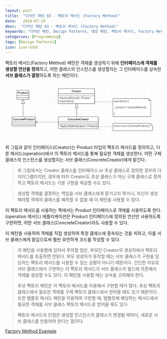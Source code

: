 ```yaml
---
layout: post
title:  "디자인 패턴 03 - 팩토리 메서드 (Factory Method)"
date:   2019-07-29
desc:  "디자인 패턴 03 - 팩토리 메서드 (Factory Method)"
keywords: "디자인 패턴, Design Patterns, 생성 패턴, 팩토리 메서드, Factory Method"
categories: [Programming]
tags: [Design Patterns]
icon: icon-html
---
```


팩토리 메서드(Factory Method) 패턴은 객체를 생성하기 위해 **인터페이스에 객체를 생성할 연산을 정의**하고, 어떤 클래스의 인스턴스를 생성할지는 그 인터페이스를 상속한 **서브 클래스가 결정**하도록 하는 패턴이다.

![00.png](/static/assets/img/blog/programming/2019-07-29-design_patterns_03/00.png)

위 그림과 같이 인터페이스(Creator)는 Product 타입의 팩토리 메서드를 정의하고, 다른 메서드(operation)에서 이 팩토리 메서드를 통해 필요한 객체를 생성한다. 어떤 구체 클래스의 인스턴스를 생성할지는 서브 클래스(ConcreteCreator)에게 맡긴다.

> 위 그림에서는 Creator 클래스를 인터페이스 or 추상 클래스로 정의한 경우의 다이어그램이지만, 경우에 따라 Creator도 추상 클래스가 아닌 구체 클래스로 정의하고 팩토리 메서드는 기본 구현을 제공할 수도 있다.

> 생성할 객체를 결정하는 책임을 서브 클래스에게 맡기고자 하거나, 자신이 생성해야할 객체의 클래스를 예측할 수 없을 때 이 패턴을 사용할 수 있다.

이 팩토리 메서드를 사용하는 쪽에서는 Product 인터페이스로 객체를 사용하도록 한다.(operation 메서드) 애플리케이션은 Product 인터페이스에 정의된 연산만 사용하도록 구현하면, 어떤 서브 클래스(ConcreteCreator)라도 사용할 수 있다.

이 패턴을 사용하여 객체를 직접 생성하여 특정 클래스에 종속되는 것을 피하고, 이를 서브 클래스에게 맡김으로써 훨씬 유연하게 코드를 작성할 수 있다.

> 이 패턴을 사용함에 있어서 주의할 점은, 부모인 Creator의 생성자에서 팩토리 메서드를 호출하면 안된다. 부모 생성자가 동작할 때는 서브 클래스가 구현을 담당하는 팩토리 메서드를 사용할 수 있는 상황이 아니기 때문이다. 간단한 이유로 서브 클래스에서 구현하는 이 팩토리 메서드가 서브 클래스의 필드에 의존해서 객체를 생성할 수도 있다. 이 패턴을 사용할 때는 상속을 고려해야 한다.

> 추상 팩토리 패턴은 이 팩토리 메서드를 이용해서 구현할 때가 많다. 추상 팩토리 클래스에서 필요한 객체를 구체 팩토리 클래스에서 얻어올 때도 있기 때문이다. 또한 템플릿 메서드 패턴을 이용하여 구현할 때, 템플릿에 해당하는 메서드에서 필요한 객체를 서브 클래스 팩토리 메서드로 얻어올 때도 있다.

> 팩토리 메서드의 단점은 생성할 인스턴스의 클래스가 변경될 때마다, 새로운 서브 클래스를 만들어야 한다는 점이다.

[Factory Method Example
](https://github.com/dhsim86/design_pattern_study/commit/f1926448fe337900a8e9fc7b58139c08d89cb198)